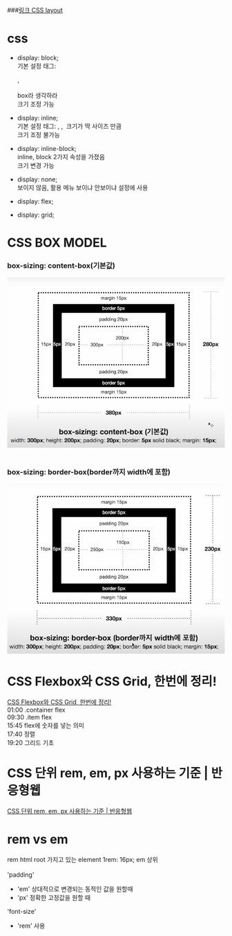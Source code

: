 ###[링크 CSS layout](https://www.youtube.com/watch?v=Zny5Vxqk6Mk&list=PLe9WXHRkq9p0k7eF0TrIHgL5Cy9khHWnX&index=5)

# css
* display: block;  
기본 설정 태그: <div>, <section>   
box라 생각하라  
크기 조정 가능  

* display: inline;  
기본 설정 태그: <span>, <a>, <img>
크기가 딱 사이즈 만큼  
크기 조정 불가능  

* display: inline-block;  
inline, block 2가지 속성을 가졌음  
크기 변경 가능


* display: none;  
보이지 않음, 
활용 메뉴 보이냐 안보이냐 설정에 사용

* display: flex;  
* display: grid;  

# CSS BOX MODEL
### box-sizing: content-box(기본값)
![content-box](./images/content-box.png)
<br /><br />
### box-sizing: border-box(border까지 width에 포함)
![border-box](./images/border-box.png)



# CSS Flexbox와 CSS Grid, 한번에 정리!
[CSS Flexbox와 CSS Grid, 한번에 정리!](https://www.youtube.com/watch?v=eprXmC_j9A4&list=PLe9WXHRkq9p0k7eF0TrIHgL5Cy9khHWnX&index=5)  
01:00 .container flex  
09:30 .item flex  
15:45 flex에 숫자를 넣는 의미  
17:40 정렬  
19:20 그리드 기초  

# CSS 단위 rem, em, px 사용하는 기준 | 반응형웹
[CSS 단위 rem, em, px 사용하는 기준 | 반응형웹](https://www.youtube.com/watch?v=S5uMXoGogkk)
# rem vs em
rem html root 가지고 있는 element 1rem: 16px;
em 상위   
<br />
'padding'  
 - 'em' 상대적으로 변경되는 동적인 값을 원할때
 - 'px' 정확한 고정값을 원할 때
 
 'font-size'
 - 'rem' 사용
 
